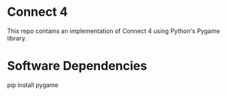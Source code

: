 # Connect 4
This repo contains an implementation of Connect 4 using Python's Pygame library.

# Software Dependencies
pip install pygame 



